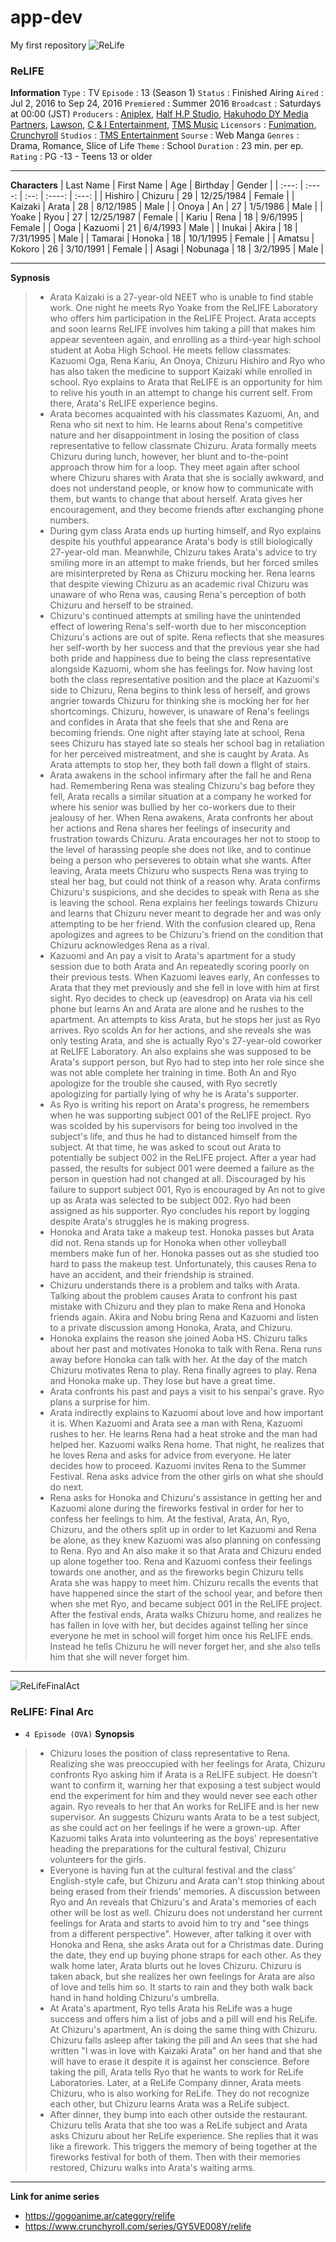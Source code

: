 # app-dev
My first repository
![ReLife](https://themagicrain.com/wp-content/uploads/2017/02/thumb-1920-720113.png)
### ReLIFE

**Information**
`Type`  : TV
`Episode`  : 13 (Season 1)
`Status` : Finished Airing
`Aired` : Jul 2, 2016 to Sep 24, 2016
`Premiered` : Summer 2016
`Broadcast` : Saturdays at 00:00 (JST)
`Producers` : [Aniplex](https://aniplexusa.com/), [Half H.P Studio](https://half-hp.co.jp/en/),  [Hakuhodo DY Media Partners](https://www.hakuhodody-media.co.jp/english/), [Lawson](https://www.lawson.jp/en/), [C & I Entertainment](https://ci-e.co.jp/), [TMS Music](https://tmsmusic.co/)
`Licensors` : [Funimation](https://www.funimation.com/), [Crunchyroll](https://www.crunchyroll.com/)
`Studios` : [TMS Entertainment](https://www.tms-e.co.jp/global/)
`Sourse` : Web Manga
`Genres` : Drama, Romance, Slice of Life
`Theme` : School
`Duration` : 23 min. per ep.
`Rating` : PG -13 - Teens 13 or older

---
**Characters**
| Last Name | First Name | Age | Birthday | Gender |
|  :---:  |  :----:  | :--: | :----: | :---: |
| Hishiro | Chizuru  | 29 | 12/25/1984 | Female |
| Kaizaki  | Arata   | 28 | 8/12/1985 | Male |
| Onoya  | An   | 27 | 1/5/1986 | Male |
| Yoake  | Ryou   | 27  | 12/25/1987 | Female |
| Kariu  | Rena   | 18 | 9/6/1995 | Female |
| Ooga  | Kazuomi   | 21 | 6/4/1993 | Male |
| Inukai  | Akira   | 18 | 7/31/1995 | Male |
| Tamarai  | Honoka   | 18 | 10/1/1995 | Female |
| Amatsu  | Kokoro   | 26 | 3/10/1991 | Female |
| Asagi  | Nobunaga  | 18 | 3/2/1995 | Male |

---

**Sypnosis**
>- Arata Kaizaki is a 27-year-old NEET who is unable to find stable work. One night he meets Ryo Yoake from the ReLIFE Laboratory who offers him participation in the ReLIFE Project. Arata accepts and soon learns ReLIFE involves him taking a pill that makes him appear seventeen again, and enrolling as a third-year high school student at Aoba High School. He meets fellow classmates: Kazuomi Oga, Rena Kariu, An Onoya, Chizuru Hishiro and Ryo who has also taken the medicine to support Kaizaki while enrolled in school. Ryo explains to Arata that ReLIFE is an opportunity for him to relive his youth in an attempt to change his current self. From there, Arata's ReLIFE experience begins.
>- Arata becomes acquainted with his classmates Kazuomi, An, and Rena who sit next to him. He learns about Rena's competitive nature and her disappointment in losing the position of class representative to fellow classmate Chizuru. Arata formally meets Chizuru during lunch, however, her blunt and to-the-point approach throw him for a loop. They meet again after school where Chizuru shares with Arata that she is socially awkward, and does not understand people, or know how to communicate with them, but wants to change that about herself. Arata gives her encouragement, and they become friends after exchanging phone numbers. 
> - During gym class Arata ends up hurting himself, and Ryo explains despite his youthful appearance Arata's body is still biologically 27-year-old man. Meanwhile, Chizuru takes Arata's advice to try smiling more in an attempt to make friends, but her forced smiles are misinterpreted by Rena as Chizuru mocking her. Rena learns that despite viewing Chizuru as an academic rival Chizuru was unaware of who Rena was, causing Rena's perception of both Chizuru and herself to be strained.
>- Chizuru's continued attempts at smiling have the unintended effect of lowering Rena's self-worth due to her misconception Chizuru's actions are out of spite. Rena reflects that she measures her self-worth by her success and that the previous year she had both pride and happiness due to being the class representative alongside Kazuomi, whom she has feelings for. Now having lost both the class representative position and the place at Kazuomi's side to Chizuru, Rena begins to think less of herself, and grows angrier towards Chizuru for thinking she is mocking her for her shortcomings. Chizuru, however, is unaware of Rena's feelings and confides in Arata that she feels that she and Rena are becoming friends. One night after staying late at school, Rena sees Chizuru has stayed late so steals her school bag in retaliation for her perceived mistreatment, and she is caught by Arata. As Arata attempts to stop her, they both fall down a flight of stairs.
>- Arata awakens in the school infirmary after the fall he and Rena had. Remembering Rena was stealing Chizuru's bag before they fell, Arata recalls a similar situation at a company he worked for where his senior was bullied by her co-workers due to their jealousy of her. When Rena awakens, Arata confronts her about her actions and Rena shares her feelings of insecurity and frustration towards Chizuru. Arata encourages her not to stoop to the level of harassing people she does not like, and to continue being a person who perseveres to obtain what she wants. After leaving, Arata meets Chizuru who suspects Rena was trying to steal her bag, but could not think of a reason why. Arata confirms Chizuru's suspicions, and she decides to speak with Rena as she is leaving the school. Rena explains her feelings towards Chizuru and learns that Chizuru never meant to degrade her and was only attempting to be her friend. With the confusion cleared up, Rena apologizes and agrees to be Chizuru's friend on the condition that Chizuru acknowledges Rena as a rival.
>- Kazuomi and An pay a visit to Arata's apartment for a study session due to both Arata and An repeatedly scoring poorly on their previous tests. When Kazuomi leaves early, An confesses to Arata that they met previously and she fell in love with him at first sight. Ryo decides to check up (eavesdrop) on Arata via his cell phone but learns An and Arata are alone and he rushes to the apartment. An attempts to kiss Arata, but he stops her just as Ryo arrives. Ryo scolds An for her actions, and she reveals she was only testing Arata, and she is actually Ryo's 27-year-old coworker at ReLIFE Laboratory. An also explains she was supposed to be Arata's support person, but Ryo had to step into her role since she was not able complete her training in time. Both An and Ryo apologize for the trouble she caused, with Ryo secretly apologizing for partially lying of why he is Arata's supporter.
>- As Ryo is writing his report on Arata's progress, he remembers when he was supporting subject 001 of the ReLIFE project. Ryo was scolded by his supervisors for being too involved in the subject's life, and thus he had to distanced himself from the subject. At that time, he was asked to scout out Arata to potentially be subject 002 in the ReLIFE project. After a year had passed, the results for subject 001 were deemed a failure as the person in question had not changed at all. Discouraged by his failure to support subject 001, Ryo is encouraged by An not to give up as Arata was selected to be subject 002. Ryo had been assigned as his supporter. Ryo concludes his report by logging despite Arata's struggles he is making progress.
>- Honoka and Arata take a makeup test. Honoka passes but Arata did not. Rena stands up for Honoka when other volleyball members make fun of her. Honoka passes out as she studied too hard to pass the makeup test. Unfortunately, this causes Rena to have an accident, and their friendship is strained.
>- Chizuru understands there is a problem and talks with Arata. Talking about the problem causes Arata to confront his past mistake with Chizuru and they plan to make Rena and Honoka friends again. Akira and Nobu bring Rena and Kazuomi and listen to a private discussion among Honoka, Arata, and Chizuru.
>- Honoka explains the reason she joined Aoba HS. Chizuru talks about her past and motivates Honoka to talk with Rena. Rena runs away before Honoka can talk with her. At the day of the match Chizuru motivates Rena to play. Rena finally agrees to play. Rena and Honoka make up. They lose but have a great time.
>- Arata confronts his past and pays a visit to his senpai's grave. Ryo plans a surprise for him.
>- Arata indirectly explains to Kazuomi about love and how important it is. When Kazuomi and Arata see a man with Rena, Kazuomi rushes to her. He learns Rena had a heat stroke and the man had helped her. Kazuomi walks Rena home. That night, he realizes that he loves Rena and asks for advice from everyone. He later decides how to proceed. Kazuomi invites Rena to the Summer Festival. Rena asks advice from the other girls on what she should do next.
>- Rena asks for Honoka and Chizuru's assistance in getting her and Kazuomi alone during the fireworks festival in order for her to confess her feelings to him. At the festival, Arata, An, Ryo, Chizuru, and the others split up in order to let Kazuomi and Rena be alone, as they knew Kazuomi was also planning on confessing to Rena. Ryo and An also make it so that Arata and Chizuru ended up alone together too. Rena and Kazuomi confess their feelings towards one another, and as the fireworks begin Chizuru tells Arata she was happy to meet him. Chizuru recalls the events that have happened since the start of the school year, and before then when she met Ryo, and became subject 001 in the ReLIFE project. After the festival ends, Arata walks Chizuru home, and realizes he has fallen in love with her, but decides against telling her since everyone he met in school will forget him once his ReLIFE ends. Instead he tells Chizuru he will never forget her, and she also tells him that she will never forget him.

---

![ReLifeFinalAct](https://cdn.myanimelist.net/images/anime/1566/91061.jpg)

### ReLIFE: Final Arc
 - `4 Episode (OVA)`
 **Synopsis**
 >- Chizuru loses the position of class representative to Rena. Realizing she was preoccupied with her feelings for Arata, Chizuru confronts Ryo asking him if Arata is a ReLIFE subject. He doesn't want to confirm it, warning her that exposing a test subject would end the experiment for him and they would never see each other again. Ryo reveals to her that An works for ReLIFE and is her new supervisor. An suggests Chizuru wants Arata to be a test subject, as she could act on her feelings if he were a grown-up. After Kazuomi talks Arata into volunteering as the boys' representative heading the preparations for the cultural festival, Chizuru volunteers for the girls.
 >- Everyone is having fun at the cultural festival and the class' English-style cafe, but Chizuru and Arata can't stop thinking about being erased from their friends' memories. A discussion between Ryo and An reveals that Chizuru's and Arata's memories of each other will be lost as well.
 > Chizuru does not understand her current feelings for Arata and starts to avoid him to try and "see things from a different perspective". However, after talking it over with Honoka and Rena, she asks Arata out for a Christmas date. During the date, they end up buying phone straps for each other. As they walk home later, Arata blurts out he loves Chizuru. Chizuru is taken aback, but she realizes her own feelings for Arata are also of love and tells him so. It starts to rain and they both walk back hand in hand holding Chizuru's umbrella.
 >- At Arata's apartment, Ryo tells Arata his ReLife was a huge success and offers him a list of jobs and a pill will end his ReLife. At Chizuru's apartment, An is doing the same thing with Chizuru. Chizuru falls asleep after taking the pill and An sees that she had written "I was in love with Kaizaki Arata" on her hand and that she will have to erase it despite it is against her conscience. Before taking the pill, Arata tells Ryo that he wants to work for ReLife Laboratories. Later, at a ReLife Company dinner, Arata meets Chizuru, who is also working for ReLife. They do not recognize each other, but Chizuru learns Arata was a ReLife subject.
>- After dinner, they bump into each other outside the restaurant. Chizuru tells Arata that she too was a ReLife subject and Arata asks Chizuru about her ReLife experience. She replies that it was like a firework. This triggers the memory of being together at the fireworks festival for both of them. Then with their memories restored, Chizuru walks into Arata's waiting arms.

---

**Link for anime series**

- https://gogoanime.ar/category/relife
- https://www.crunchyroll.com/series/GY5VE008Y/relife
